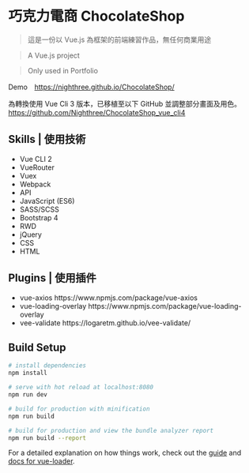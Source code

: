# 巧克力電商 ChocolateShop
> 這是一份以 Vue.js 為框架的前端練習作品，無任何商業用途

> A Vue.js project

> Only used in Portfolio

Demo　https://nighthree.github.io/ChocolateShop/


為轉換使用 Vue Cli 3 版本，已移植至以下 GitHub 並調整部分畫面及用色。
https://github.com/Nighthree/ChocolateShop_vue_cli4


Skills | 使用技術
-----------
<ul>
<li>Vue CLI 2</li>
  <li>VueRouter</li>
  <li>Vuex</li>
  <li>Webpack</li>
  <li>API</li>
  <li>JavaScript (ES6)</li>
  <li>SASS/SCSS</li>
  <li>Bootstrap 4</li>
  <li>RWD</li>
  <li>jQuery</li>
  <li>CSS</li>
  <li>HTML</li>
</ul>

Plugins | 使用插件
-----------
<ul>
<li>vue-axios https://www.npmjs.com/package/vue-axios </li>
<li>vue-loading-overlay https://www.npmjs.com/package/vue-loading-overlay</li>
<li>vee-validate https://logaretm.github.io/vee-validate/</li>
</ul>


## Build Setup

``` bash
# install dependencies
npm install

# serve with hot reload at localhost:8080
npm run dev

# build for production with minification
npm run build

# build for production and view the bundle analyzer report
npm run build --report
```

For a detailed explanation on how things work, check out the [guide](http://vuejs-templates.github.io/webpack/) and [docs for vue-loader](http://vuejs.github.io/vue-loader).
